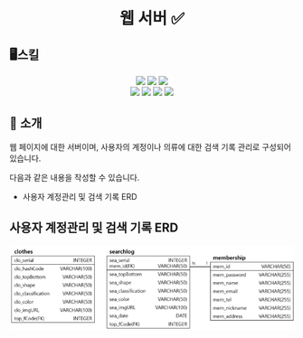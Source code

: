 <div align="center">
    <h1>웹 서버 ✅</h1>
</div>

<h2>🖥️스킬</h2>
<div align="center">
<img src="https://img.shields.io/badge/node.js-339933?style=for-the-badge&logo=nodedotjs&logoColor=white">
<img src="https://img.shields.io/badge/express.js-000000?style=for-the-badge&logo=express&logoColor=white">
<img src="https://img.shields.io/badge/cookie-FFC107?style=for-the-badge&logo=cookiecutter&logoColor=white">
<br/>
<img src="https://img.shields.io/badge/naver%20api-03C75A?style=for-the-badge&logo=naver&logoColor=white">
<img src="https://img.shields.io/badge/passport-34E27A?style=for-the-badge&logo=passport&logoColor=white">
<img src="https://img.shields.io/badge/router-4285F4?style=for-the-badge&logo=reactrouter&logoColor=white">
<img src="https://img.shields.io/badge/javascript-F7DF1E?style=for-the-badge&logo=javascript&logoColor=black">
</div>

## 📝 소개
웹 페이지에 대한 서버이며, 사용자의 계정이나 의류에 대한 검색 기록 관리로 구성되어 있습니다.    

다음과 같은 내용을 작성할 수 있습니다.
- 사용자 계정관리 및 검색 기록 ERD 



<div>
    <h2>사용자 계정관리 및 검색 기록 ERD</h2>
    
![](/README_img/ERD.png)
 
</div>
